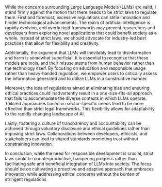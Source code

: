 While the concerns surrounding Large Language Models (LLMs) are valid, I stand firmly against the motion that there needs to be strict laws to regulate them. First and foremost, excessive regulations can stifle innovation and hinder technological advancements. The realm of artificial intelligence is rapidly evolving, and overly rigid frameworks may prevent researchers and developers from exploring novel applications that could benefit society as a whole. Instead of strict laws, we should advocate for industry-led best practices that allow for flexibility and creativity.

Additionally, the argument that LLMs will inevitably lead to disinformation and harm is somewhat superficial. It is essential to recognize that these models are tools, and their misuse stems from human behavior rather than the technology itself. By focusing on education and responsible usage rather than heavy-handed regulation, we empower users to critically assess the information generated and to utilize LLMs in a constructive manner.

Moreover, the idea of regulations aimed at eliminating bias and ensuring ethical practices could inadvertently result in a one-size-fits-all approach that fails to accommodate the diverse contexts in which LLMs operate. Tailored approaches based on sector-specific needs tend to be more effective than strict legal frameworks. This flexibility allows for adaptability to the rapidly changing landscape of AI.

Lastly, fostering a culture of transparency and accountability can be achieved through voluntary disclosure and ethical guidelines rather than imposing strict laws. Collaborations between developers, ethicists, and stakeholders can lead to shared standards promoting trust without constraining innovation.

In conclusion, while the need for responsible development is crucial, strict laws could be counterproductive, hampering progress rather than facilitating safe and beneficial integration of LLMs into society. The focus should be on cultivating a proactive and adaptive approach that embraces innovation while addressing ethical concerns without the burden of stringent regulations.